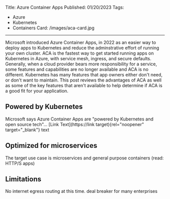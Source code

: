 Title: Azure Container Apps
Published: 01/20/2023
Tags: 
  - Azure
  - Kubernetes
  - Containers
Card: /images/aca-card.jpg
---

Microsoft introduced Azure Container Apps, in 2022 as an easier way to deploy apps to Kubernetes and reduce the adminstrative effort of running your own cluster.  ACA is the fastest way to get started running apps on Kubernetes in Azure, with service mesh, ingress, and secure defaults. Generally, when a cloud provider bears more responsibility for a service, some features and capabilities are no longer available and ACA is no different. Kubernetes has many features that app owners either don't need, or don't want to maintain. This post reviews the advantages of ACA as well as some of the key features that aren't available to help determine if ACA is a good fit for your application.
 

## Powered by Kubernetes

Microsoft says Azure Container Apps are "powered by Kubernetes and open source tech"...
[Link Text](https://link target){rel="noopener" 
target="_blank"} text  

## Optimized for microservices

The target use case is microservices and general purpose containers (read: HTTP/S apps)

## Limitations

No internet egress routing at this time. deal breaker for many enterprises